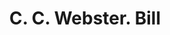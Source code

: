 ---
doi: 10.7916/D8Z90QDW
date_other: '1870'
date_other_textual: 1870-1879
form: printed ephemera
genre:
- Invoices
name:
- C. C. Webster
object_in_context_url: https://biggert.cul.columbia.edu/items/view/ave_biggert_00766
subject_hierarchical_geographic:
- Concord, New Hampshire, United States
subject_name:
- C. C. Webster
title: C. C. Webster. Bill
sort_title: C. C. Webster. Bill
call_number: ave_biggert_00766
coordinates:
- 43.20666666666667,-71.53805555555556
pid: ave_biggert_00766
identifiers: ave_biggert_00766
thumbnail: false
permalink: /biggert/ave_biggert_00766/
layout: iiif-image-page
---